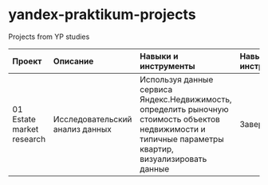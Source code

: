 # yandex-praktikum-projects  
Projects from YP studies  

| Проект | Описание | Навыки и инструменты  | Навыки и инструменты  |
| :-------------------- | :--------------------- |:---------------------|:---------------------------|
| 01 Estate market research | Исследовательский анализ данных | Используя данные сервиса Яндекс.Недвижимость, определить рыночную стоимость объектов недвижимости и типичные параметры квартир, визуализировать данные | Завершен |
